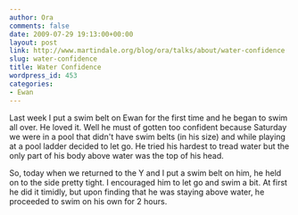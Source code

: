 ```yaml
---
author: Ora
comments: false
date: 2009-07-29 19:13:00+00:00
layout: post
link: http://www.martindale.org/blog/ora/talks/about/water-confidence
slug: water-confidence
title: Water Confidence
wordpress_id: 453
categories:
- Ewan
---
```


Last week I put a swim belt on Ewan for the first time and he began to swim all over. He loved it. Well he must of gotten too confident because Saturday we were in a pool that didn't have swim belts (in his size) and while playing at a pool ladder decided to let go. He tried his hardest to tread water but the only part of his body above water was the top of his head.  
  
So, today when we returned to the Y and I put a swim belt on him, he held on to the side pretty tight. I encouraged him to let go and swim a bit. At first he did it timidly, but upon finding that he was staying above water, he proceeded to swim on his own for 2 hours.
